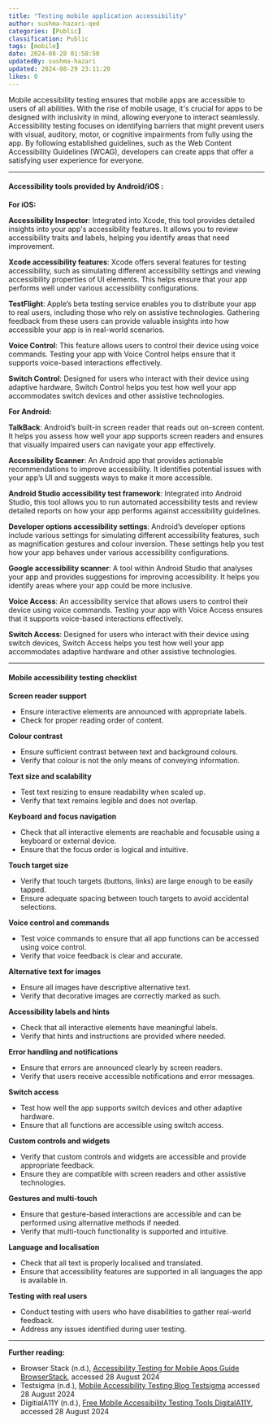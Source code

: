 ```yaml
---
title: "Testing mobile application accessibility"
author: sushma-hazari-qed
categories: [Public]
classification: Public
tags: [mobile]
date: 2024-08-28 01:58:50 
updatedBy: sushma-hazari
updated: 2024-08-29 23:11:20 
likes: 0
---
```


Mobile accessibility testing ensures that mobile apps are accessible to users of all abilities. With the rise of mobile usage, it's crucial for apps to be designed with inclusivity in mind, allowing everyone to interact seamlessly. Accessibility testing focuses on identifying barriers that might prevent users with visual, auditory, motor, or cognitive impairments from fully using the app. By following established guidelines, such as the Web Content Accessibility Guidelines (WCAG), developers can create apps that offer a satisfying user experience for everyone.

***
#### **Accessibility tools provided by Android/iOS :**

**For iOS:**

**Accessibility Inspector**: Integrated into Xcode, this tool provides detailed insights into your app's accessibility features. It allows you to review accessibility traits and labels, helping you identify areas that need improvement.

**Xcode accessibility features**: Xcode offers several features for testing accessibility, such as simulating different accessibility settings and viewing accessibility properties of UI elements. This helps ensure that your app performs well under various accessibility configurations.

**TestFlight**: Apple’s beta testing service enables you to distribute your app to real users, including those who rely on assistive technologies. Gathering feedback from these users can provide valuable insights into how accessible your app is in real-world scenarios.

**Voice Control**: This feature allows users to control their device using voice commands. Testing your app with Voice Control helps ensure that it supports voice-based interactions effectively.

**Switch Control**: Designed for users who interact with their device using adaptive hardware, Switch Control helps you test how well your app accommodates switch devices and other assistive technologies.

**For Android:**

**TalkBack**: Android’s built-in screen reader that reads out on-screen content. It helps you assess how well your app supports screen readers and ensures that visually impaired users can navigate your app effectively.

**Accessibility Scanner**: An Android app that provides actionable recommendations to improve accessibility. It identifies potential issues with your app’s UI and suggests ways to make it more accessible.

**Android Studio accessibility test framework**: Integrated into Android Studio, this tool allows you to run automated accessibility tests and review detailed reports on how your app performs against accessibility guidelines.

**Developer options accessibility settings**: Android’s developer options include various settings for simulating different accessibility features, such as magnification gestures and colour inversion. These settings help you test how your app behaves under various accessibility configurations.

**Google accessibility scanner**: A tool within Android Studio that analyses your app and provides suggestions for improving accessibility. It helps you identify areas where your app could be more inclusive.

**Voice Access**: An accessibility service that allows users to control their device using voice commands. Testing your app with Voice Access ensures that it supports voice-based interactions effectively.

**Switch Access**: Designed for users who interact with their device using switch devices, Switch Access helps you test how well your app accommodates adaptive hardware and other assistive technologies.


***
#### **Mobile accessibility testing checklist**

**Screen reader support**
* Ensure interactive elements are announced with appropriate labels.
* Check for proper reading order of content.

**Colour contrast**
* Ensure sufficient contrast between text and background colours.
* Verify that colour is not the only means of conveying information.

**Text size and scalability**
* Test text resizing to ensure readability when scaled up.
* Verify that text remains legible and does not overlap.

**Keyboard and focus navigation**
* Check that all interactive elements are reachable and focusable using a keyboard or external device.
* Ensure that the focus order is logical and intuitive.

**Touch target size**
* Verify that touch targets (buttons, links) are large enough to be easily tapped.
* Ensure adequate spacing between touch targets to avoid accidental selections.

**Voice control and commands**
* Test voice commands to ensure that all app functions can be accessed using voice control.
* Verify that voice feedback is clear and accurate.

**Alternative text for images**
* Ensure all images have descriptive alternative text.
* Verify that decorative images are correctly marked as such.

**Accessibility labels and hints**
* Check that all interactive elements have meaningful labels.
* Verify that hints and instructions are provided where needed.

**Error handling and notifications**
* Ensure that errors are announced clearly by screen readers.
* Verify that users receive accessible notifications and error messages.

**Switch access**
* Test how well the app supports switch devices and other adaptive hardware.
* Ensure that all functions are accessible using switch access.

**Custom controls and widgets**
* Verify that custom controls and widgets are accessible and provide appropriate feedback.
* Ensure they are compatible with screen readers and other assistive technologies.

**Gestures and multi-touch**
* Ensure that gesture-based interactions are accessible and can be performed using alternative methods if needed.
* Verify that multi-touch functionality is supported and intuitive.

**Language and localisation**
* Check that all text is properly localised and translated.
* Ensure that accessibility features are supported in all languages the app is available in.

**Testing with real users**
* Conduct testing with users who have disabilities to gather real-world feedback.
* Address any issues identified during user testing.

***

**Further reading:**

* Browser Stack (n.d.), [Accessibility Testing for Mobile Apps Guide BrowserStack](https://www.browserstack.com/guide/accessibility-testing-for-mobile-apps), accessed 28 August 2024
* Testsigma (n.d.), [Mobile Accessibility Testing Blog Testsigma](https://testsigma.com/blog/mobile-accessibility-testing/) accessed 28 August 2024
* DigitialA11Y (n.d.), [Free Mobile Accessibility Testing Tools DigitalA11Y](https://www.digitala11y.com/free-mobile-accessibility-testing-tools), accessed 28 August 2024
